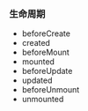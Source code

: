 ### 生命周期

- beforeCreate
- created
- beforeMount
- mounted
- beforeUpdate
- updated
- beforeUnmount
- unmounted

